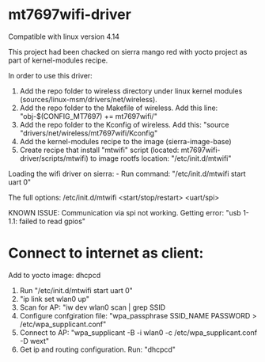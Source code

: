 # mt7697wifi-driver
Compatible with linux version 4.14

This project had been chacked on sierra mango red with yocto project as part of kernel-modules recipe.

In order to use this driver:
1. Add the repo folder to wireless directory under linux kernel modules (sources/linux-msm/drivers/net/wireless).
2. Add the repo folder to the Makefile of wireless. Add this line:
    "obj-$(CONFIG_MT7697) += mt7697wifi/"
3. Add the repo folder to the Kconfig of wireless. Add this:
    "source "drivers/net/wireless/mt7697wifi/Kconfig"
4. Add the kernel-modules recipe to the image (sierra-image-base)
5. Create recipe that install "mtwifi" script (located: mt7697wifi-driver/scripts/mtwifi)
    to image rootfs location: "/etc/init.d/mtwifi"

Loading the wifi driver on sierra:
    - Run command: "/etc/init.d/mtwifi start uart 0"

The full options:
/etc/init.d/mtwifi <start/stop/restart> <uart/spi> <wlan number>

KNOWN ISSUE:
Communication via spi not working. Getting error: "usb 1-1.1: failed to read gpios"

# Connect to internet as client:
Add to yocto image: dhcpcd

1. Run "/etc/init.d/mtwifi start uart 0"
2. "ip link set wlan0 up"
3. Scan for AP: "iw dev wlan0 scan | grep SSID
4. Configure confgiration file: "wpa_passphrase SSID_NAME PASSWORD > /etc/wpa_supplicant.conf"
5. Connect to AP: "wpa_supplicant -B -i wlan0 -c /etc/wpa_supplicant.conf -D wext"
6. Get ip and routing configuration. Run: "dhcpcd"

